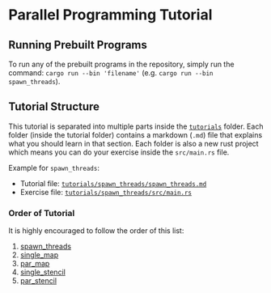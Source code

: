 # Parallel Programming Tutorial

## Running Prebuilt Programs

To run any of the prebuilt programs in the repository, simply run the command: `cargo run --bin 'filename'` (e.g. `cargo run --bin spawn_threads`).

## Tutorial Structure

This tutorial is separated into multiple parts inside the [`tutorials`](./tutorials) folder.
Each folder (inside the tutorial folder) contains a markdown (`.md`) file that explains what you should learn in that section.
Each folder is also a new rust project which means you can do your exercise inside the `src/main.rs` file.

Example for `spawn_threads`:

- Tutorial file: [`tutorials/spawn_threads/spawn_threads.md`](./tutorials/spawn_threads/spawn_threads.md)
- Exercise file: [`tutorials/spawn_threads/src/main.rs`](./tutorials/spawn_threads/src/main.rs)

### Order of Tutorial

It is highly encouraged to follow the order of this list:

1. [spawn_threads](./tutorials/spawn_threads/spawn_threads.md)
2. [single_map](./tutorials/spawn_threads/single_map.md)
3. [par_map](./tutorials/spawn_threads/par_map.md)
4. [single_stencil](./tutorials/spawn_threads/single_stencil.md)
5. [par_stencil](./tutorials/spawn_threads/par_stencil.md)
